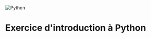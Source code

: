 ![Python](https://img.shields.io/static/v1?style=for-the-badge&message=Python&color=3776AB&logo=Python&logoColor=FFFFFF&label=)

# Exercice d'introduction à Python
